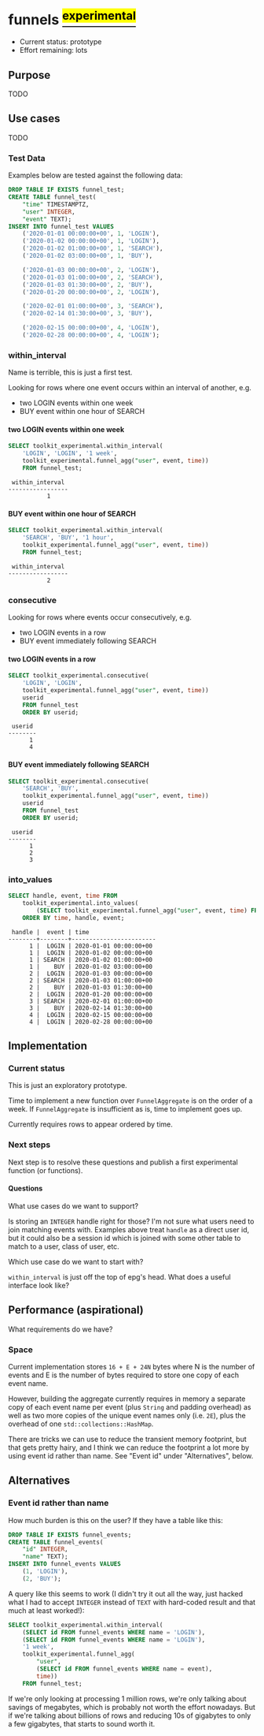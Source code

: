 # funnels [<sup><mark>experimental</mark></sup>](/docs/README.md#tag-notes)

- Current status:	prototype
- Effort remaining:	lots

## Purpose

TODO

## Use cases

TODO

### Test Data

Examples below are tested against the following data:

```SQL ,non-transactional
DROP TABLE IF EXISTS funnel_test;
CREATE TABLE funnel_test(
	"time" TIMESTAMPTZ,
	"user" INTEGER,
	"event" TEXT);
INSERT INTO funnel_test VALUES
	('2020-01-01 00:00:00+00', 1, 'LOGIN'),
	('2020-01-02 00:00:00+00', 1, 'LOGIN'),
	('2020-01-02 01:00:00+00', 1, 'SEARCH'),
	('2020-01-02 03:00:00+00', 1, 'BUY'),

	('2020-01-03 00:00:00+00', 2, 'LOGIN'),
	('2020-01-03 01:00:00+00', 2, 'SEARCH'),
	('2020-01-03 01:30:00+00', 2, 'BUY'),
	('2020-01-20 00:00:00+00', 2, 'LOGIN'),

	('2020-02-01 01:00:00+00', 3, 'SEARCH'),
	('2020-02-14 01:30:00+00', 3, 'BUY'),

	('2020-02-15 00:00:00+00', 4, 'LOGIN'),
	('2020-02-28 00:00:00+00', 4, 'LOGIN');
```

### within_interval

Name is terrible, this is just a first test.

Looking for rows where one event occurs within an interval of another, e.g.
- two LOGIN events within one week
- BUY event within one hour of SEARCH

#### two LOGIN events within one week

```SQL
SELECT toolkit_experimental.within_interval(
	'LOGIN', 'LOGIN', '1 week',
	toolkit_experimental.funnel_agg("user", event, time))
	FROM funnel_test;
```
```output
 within_interval
-----------------
	       1
```

#### BUY event within one hour of SEARCH

```SQL
SELECT toolkit_experimental.within_interval(
	'SEARCH', 'BUY', '1 hour',
	toolkit_experimental.funnel_agg("user", event, time))
	FROM funnel_test;
```
```output
 within_interval
-----------------
	       2
```

### consecutive

Looking for rows where events occur consecutively, e.g.
- two LOGIN events in a row
- BUY event immediately following SEARCH

#### two LOGIN events in a row

```SQL
SELECT toolkit_experimental.consecutive(
	'LOGIN', 'LOGIN',
	toolkit_experimental.funnel_agg("user", event, time))
	userid
	FROM funnel_test
	ORDER BY userid;
```
```output
 userid
--------
      1
	  4
```

#### BUY event immediately following SEARCH

```SQL
SELECT toolkit_experimental.consecutive(
	'SEARCH', 'BUY',
	toolkit_experimental.funnel_agg("user", event, time))
	userid
	FROM funnel_test
	ORDER BY userid;
```
```output
 userid
--------
	  1
      2
      3
```

### into_values

```SQL
SELECT handle, event, time FROM
	toolkit_experimental.into_values(
		(SELECT toolkit_experimental.funnel_agg("user", event, time) FROM funnel_test))
	ORDER BY time, handle, event;
```
```output
 handle |  event | time
--------+--------+------------------------
	  1 |  LOGIN | 2020-01-01 00:00:00+00
	  1 |  LOGIN | 2020-01-02 00:00:00+00
	  1 | SEARCH | 2020-01-02 01:00:00+00
	  1 |	 BUY | 2020-01-02 03:00:00+00
	  2 |  LOGIN | 2020-01-03 00:00:00+00
	  2 | SEARCH | 2020-01-03 01:00:00+00
	  2 |	 BUY | 2020-01-03 01:30:00+00
	  2 |  LOGIN | 2020-01-20 00:00:00+00
	  3 | SEARCH | 2020-02-01 01:00:00+00
	  3 |	 BUY | 2020-02-14 01:30:00+00
	  4 |  LOGIN | 2020-02-15 00:00:00+00
	  4 |  LOGIN | 2020-02-28 00:00:00+00
```

## Implementation

### Current status

This is just an exploratory prototype.

Time to implement a new function over `FunnelAggregate` is on the order of a
week.  If `FunnelAggregate` is insufficient as is, time to implement goes up.

Currently requires rows to appear ordered by time.

### Next steps

Next step is to resolve these questions and publish a first experimental
function (or functions).

#### Questions

What use cases do we want to support?

Is storing an `INTEGER` handle right for those?  I'm not sure what users need
to join matching events with.  Examples above treat `handle` as a direct user
id, but it could also be a session id which is joined with some other table to
match to a user, class of user, etc.

Which use case do we want to start with?

`within_interval` is just off the top of epg's head.  What does a useful
interface look like?

## Performance (aspirational)

What requirements do we have?

### Space

Current implementation stores `16 + E + 24N` bytes where N is the number of
events and E is the number of bytes required to store one copy of each event
name.

However, building the aggregate currently requires in memory a separate copy
of each event name per event (plus `String` and padding overhead) as well as
two more copies of the unique event names only (i.e. `2E`), plus the overhead
of one `std::collections::HashMap`.

There are tricks we can use to reduce the transient memory footprint, but that
gets pretty hairy, and I think we can reduce the footprint a lot more by using
event id rather than name.  See "Event id" under "Alternatives", below.

## Alternatives

### Event id rather than name

How much burden is this on the user?  If they have a table like this:

```SQL ,ignore
DROP TABLE IF EXISTS funnel_events;
CREATE TABLE funnel_events(
	"id" INTEGER,
	"name" TEXT);
INSERT INTO funnel_events VALUES
	(1, 'LOGIN'),
	(2, 'BUY');
```

A query like this seems to work (I didn't try it out all the way, just hacked
what I had to accept `INTEGER` instead of `TEXT` with hard-coded result and
that much at least worked!):

```SQL ,ignore
SELECT toolkit_experimental.within_interval(
	(SELECT id FROM funnel_events WHERE name = 'LOGIN'),
	(SELECT id FROM funnel_events WHERE name = 'LOGIN'),
	'1 week',
	toolkit_experimental.funnel_agg(
		"user",
		(SELECT id FROM funnel_events WHERE name = event),
		time))
	FROM funnel_test;
```

If we're only looking at processing 1 million rows, we're only talking about
savings of megabytes, which is probably not worth the effort nowadays.  But if
we're talking about billions of rows and reducing 10s of gigabytes to only a
few gigabytes, that starts to sound worth it.

